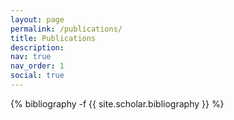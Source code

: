 ```yaml
---
layout: page
permalink: /publications/
title: Publications
description: 
nav: true
nav_order: 1
social: true
---
```

<!-- _pages/publications.md -->
<div class="publications">

{% bibliography -f {{ site.scholar.bibliography }} %}

</div>
